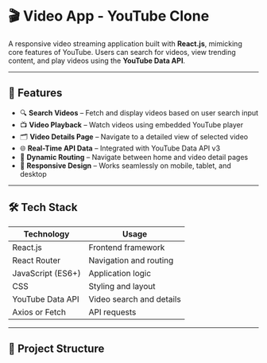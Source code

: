# 🎬 Video App - YouTube Clone

A responsive video streaming application built with **React.js**, mimicking core features of YouTube. Users can search for videos, view trending content, and play videos using the **YouTube Data API**.

---

## 🚀 Features

- 🔍 **Search Videos** – Fetch and display videos based on user search input  
- 📺 **Video Playback** – Watch videos using embedded YouTube player  
- 🗂️ **Video Details Page** – Navigate to a detailed view of selected video  
- 🌐 **Real-Time API Data** – Integrated with YouTube Data API v3  
- 🔄 **Dynamic Routing** – Navigate between home and video detail pages  
- 📱 **Responsive Design** – Works seamlessly on mobile, tablet, and desktop  

---

## 🛠️ Tech Stack

| Technology      | Usage                            |
|-----------------|----------------------------------|
| React.js        | Frontend framework               |
| React Router    | Navigation and routing           |
| JavaScript (ES6+)| Application logic               |
| CSS             | Styling and layout               |
| YouTube Data API| Video search and details         |
| Axios or Fetch  | API requests                     |

---

## 📁 Project Structure

